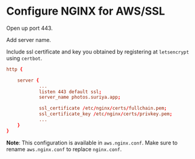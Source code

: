 # Configure NGINX for AWS/SSL

Open up port 443.

Add server name.

Include ssl certificate and key you obtained by registering at `letsencrypt` using `certbot`.

```conf
http {

    server {
            ...       
            listen 443 default ssl;
            server_name photos.suriya.app;

            ssl_certificate /etc/nginx/certs/fullchain.pem;
            ssl_certificate_key /etc/nginx/certs/privkey.pem;
            ...
    }
}
```

**Note**: This configuration is available in `aws.nginx.conf`. Make sure to rename `aws.nginx.conf` to replace `nginx.conf`.
